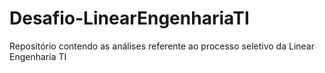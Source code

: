 # Desafio-LinearEngenhariaTI
Repositório contendo as análises referente ao processo seletivo da Linear Engenharia TI
